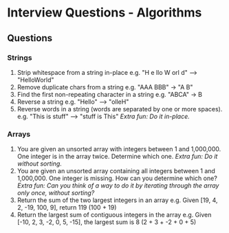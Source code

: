 # Interview Questions - Algorithms

## Questions
### Strings
1. Strip whitespace from a string in-place e.g. "H e llo W orl     d" --> "HelloWorld"
1. Remove duplicate chars from a string e.g. "AAA BBB" -> "A B"
1. Find the first non-repeating character in a string e.g. "ABCA" -> B
1. Reverse a string e.g. "Hello" --> "olleH"
1. Reverse words in a string (words are separated by one or more spaces).  e.g. "This is stuff" --> "stuff is This" _Extra fun: Do it in-place._

### Arrays
1. You are given an unsorted array with integers between 1 and 1,000,000. One integer is in the array twice. Determine which one. _Extra fun: Do it without sorting._
1. You are given an unsorted array containing all integers between 1 and 1,000,000. One integer is missing. How can you determine which one? _Extra fun: Can you think of a way to do it by iterating through the array only once, without sorting?_
1. Return the sum of the two largest integers in an array e.g. Given [19, 4, 2, -19, 100, 9], return 119 (100 + 19)
1. Return the largest sum of contiguous integers in the array e.g. Given [-10, 2, 3, -2, 0, 5, -15], the largest sum is 8 (2 + 3 + -2 + 0 + 5)

<!-- UNSURE IF ANY OF THESE ARE ANY GOOD TO SHARE WITH STUDENTS - will look at later.

## Advanced Questions
+ Prison Guard
  - You're the guard of a prison, you want to keep an eye on the most dangerous prisoner. Each prisoner has a danger rank of his own and a group of friends (prisoners, who also have danger ranks). The guard has a list of prisoners with their corresponding danger ranks and he also has a list of the friends of each of the prisoners in the prison.
  - The danger rank is computed as follows: Prisoner 1 has a danger value of 5, his friends are Prisoner 2 and Prisoner 5, who have danger values of 3 and 4 respectively. So the danger value of Prisoner 1 is 5+3+4 = 12.
  - There could be any number of prisoners. Whichever prisoner has the highest value is the most dangerous(computed using the above method).
  - Friendship can be assumed to be symmetric.
  - Come up with an efficient algorithm to find the most dangerous prisoner?
+ Tape Backup System
  - You need to implement a new backup system, in which files are stored into data tapes. This new system must follow the following 2 rules:
    1. Never place more than two files on the same tape.
    2. Files cannot be split across multiple tapes.
  - It's guaranteed that all tapes have the same size and that they will always be able to store the largest file.
  - Every time this process is executed, we already know the size of each file, and the capacity of the tapes. Having that in mind, we want to design a system that is able to count how many tapes will be required to store the backup in the most efficient way.
  - The parameter of your function will be a structure that will contain the file sizes and the capacity of the tapes. You must return the minimum amount of tapes required to store the files.
  - Example: Input: Tape Size = 100; Files: 70, 10, 20  Output: 2
+ Tree Processing
  - Given a binary tree and a positive integer, return the k-th element of the tree
  - No preprocessing or modification of the tree allowed
+ Find the celebrity
  - Given a set of n people, find the celebrity
  - Celebrity knows himself and no one else
  - Everyone knows the celebrity
  - You are given the following helper: know(x,y) returns true if x knows y, false otherwise
  - O(n)?
+ Poker Hand
  - Given a hand of 5 cards, determine the best hand that can be made from those cards (Royal Flush... High Card)
  -->
